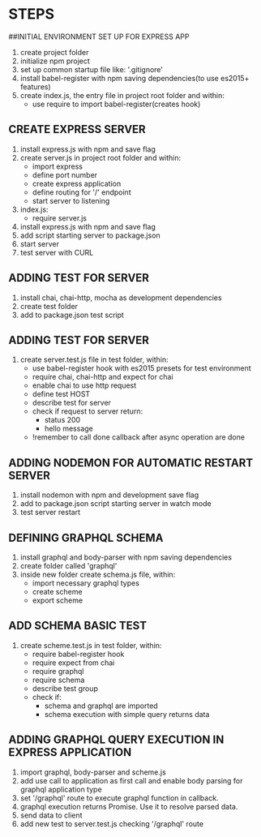 # STEPS

##﻿INITIAL ENVIRONMENT SET UP FOR EXPRESS APP

1. create project folder
2. initialize npm project
3. set up common startup file like: '.gitignore'
4. install babel-register with npm saving dependencies(to use es2015+ features)
5. create index.js, the entry file in project root folder and within:
	* use require to import babel-register(creates hook)

## CREATE EXPRESS SERVER

1. install express.js with npm and save flag
2. create server.js in project root folder and within:
	* import express
	* define port number
	* create express application
	* define routing for '/' endpoint
	* start server to listening
3. index.js:
	* require server.js
4. install express.js with npm and save flag
5. add script starting server to package.json
6. start server
7. test server with CURL

## ADDING TEST FOR SERVER

1. install chai, chai-http, mocha as development dependencies
2. create test folder
3. add to package.json test script

## ADDING TEST FOR SERVER

1. create server.test.js file in test folder, within:
    * use babel-register hook with es2015 presets for test environment
    * require chai, chai-http and expect for chai
    * enable chai to use http request
    * define test HOST
    * describe test for server
    * check if request to server return:
        * status 200
        * hello message
    * !remember to call done callback after async operation are done

## ADDING NODEMON FOR AUTOMATIC RESTART SERVER

1. install nodemon with npm and development save flag
2. add to package.json script starting server in watch mode
3. test server restart

## DEFINING GRAPHQL SCHEMA

1. install graphql and body-parser with npm saving dependencies
2. create folder called 'graphql'
3. inside new folder create schema.js file, within:
	* import necessary graphql types
	* create scheme
	* export scheme

## ADD SCHEMA BASIC TEST

1. create scheme.test.js in test folder, within:
    * require babel-register hook
    * require expect from chai
    * require graphql
    * require schema
    * describe test group
    * check if:
        * schema and graphql are imported
        * schema execution with simple query returns data

## ADDING GRAPHQL QUERY EXECUTION IN EXPRESS APPLICATION

1. import graphql, body-parser and scheme.js
2. add use call to application as first call and enable body parsing for graphql application type
3. set '/graphql' route to execute graphql function in callback.
4. graphql execution returns Promise. Use it to resolve parsed data.
5. send data to client
6. add new test to server.test.js checking '/graphql' route

